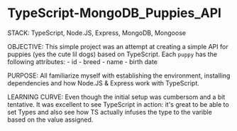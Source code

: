 # TypeScript-MongoDB_Puppies_API

STACK: 
TypeScript, Node.JS, Express, MongoDB, Mongoose

OBJECTIVE:
This simple project was an attempt at creating a simple API for puppies (yes the cute lil dogs) based on TypeScript. Each `puppy` has
the following attributes: 
    - id
    - breed
    - name
    - birth date

PURPOSE:
All familiarize myself with establishing the environment, installing dependencies and how Node.JS & Express work with TypeScript.

LEARNING CURVE: 
Even though the initial setup was cumbersom and a bit tentative. It was excellent to see TypeScript in action: it's great to be
able to set Types and also see how TS actually infuses the type to the varible based on the value assigned. 
